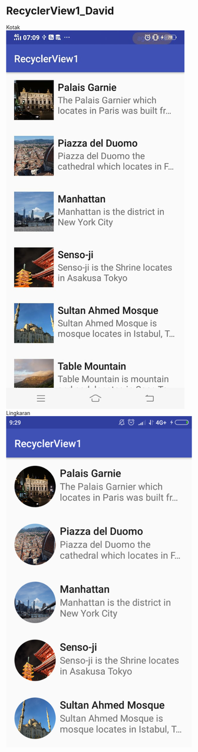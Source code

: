 # RecyclerView1_David
Kotak
![alt text](https://github.com/mdavidpb/RecyclerView1_David/blob/master/Kotak.jpg)
Lingkaran
![alt text](https://github.com/mdavidpb/RecyclerView1_David/blob/master/Lingkaran.png)
